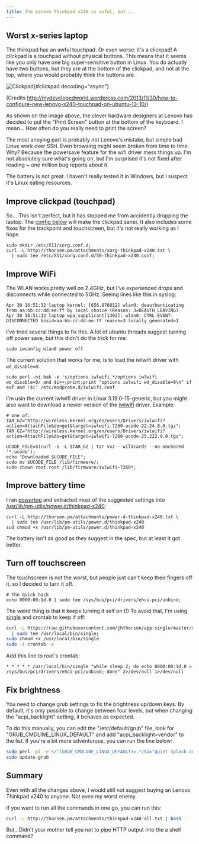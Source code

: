 ```yaml
---
title: The Lenovo Thinkpad x240 is awful, but...
---
```


## Worst x-series laptop

The thinkpad has an awful touchpad. Or even worse: it's a clickpad! A
clickpad is a touchpad without physical buttons. This means that it
seems like you only have one big super-sensitive button in Linux. You do
actually have two buttons, but they are at the bottom of the clickpad,
and not at the top, where you would probably think the buttons are.

![Clickpad](http://mydevelopedworld.files.wordpress.com/2013/11/clickpad-lenovo-x240.jpg){#clickpad
decoding="async"}

(Credits
http://mydevelopedworld.wordpress.com/2013/11/30/how-to-configure-new-lenovo-x240-touchpad-on-ubuntu-13-10/)

As shown on the image above, the clever hardware designers at Lenovo has
decided to put the "Print Screen" button at the bottom of the keyboard.
I mean... How often do you really need to print the screen?

The most anoying part is probably not Lenovo's mistake, but simple bad
Linux work over SSH. Even browsing might seem broken from time to time.
Why? Because the powersave feature for the wifi driver mess things up.
I'm not absolutely sure what's going on, but I'm surprised it's not
fixed after reading \~ one million bug reports about it.

The battery is not great. I haven't really tested it in Windows, but I
suspect it's Linux eating resources.

## Improve clickpad (touchpad)

So... This isn't perfect, but it has stopped me from accidently dropping
the laptop. The [config
below](http://thorsen.pm/attachments/xorg-thinkpad-x240.txt) will make
the clickpad saner. It also includes some fixes for the trackpoint and
touchscreen, but it's not really working as I hope.

    sudo mkdir /etc/X11/xorg.conf.d;
    curl -L http://thorsen.pm/attachments/xorg-thinkpad-x240.txt \
      | sudo tee /etc/X11/xorg.conf.d/50-thinkpad-x240.conf;

## Improve WiFi

The WLAN works pretty well on 2.4GHz, but I've experienced drops and
disconnects while connected to 5GHz. Seeing lines like this in syslog:

    Apr 30 16:51:32 laptop kernel: [656.876012] wlan0: deauthenticating from aa:bb:cc:dd:ee:ff by local choice (Reason: 3=DEAUTH_LEAVING)
    Apr 30 16:51:32 laptop wpa_supplicant[1302]: wlan0: CTRL-EVENT-DISCONNECTED bssid=aa:bb:cc:dd:ee:ff reason=3 locally_generated=1

I've tried several things to fix this. A lot of ubuntu threads suggest
turning off power save, but this didn't do the trick for me:

    sudo iwconfig wlan0 power off

The current solution that works for me, is to load the iwlwifi driver
with `wd_disable=0`:

    sudo perl -ni.bak -e 's/options iwlwifi.*/options iwlwifi wd_disable=0/ and $i++;print;print "options iwlwifi wd_disable=0\n" if eof and !$i' /etc/modprobe.d/iwlwifi.conf

I'm usin the current iwlwifi driver in Linux 3.19.0-15-generic, but you
might also want to download a newer version of the
[iwlwifi](http://wireless.kernel.org/en/users/Drivers/iwlwifi?highlight=%28iwlwifi%29-7260)
driver. Example:

    # one of:
    TAR_GZ="http://wireless.kernel.org/en/users/Drivers/iwlwifi?action=AttachFile&do=get&target=iwlwifi-7260-ucode-22.24.8.0.tgz";
    TAR_GZ="http://wireless.kernel.org/en/users/Drivers/iwlwifi?action=AttachFile&do=get&target=iwlwifi-7260-ucode-25.222.9.0.tgz";

    UCODE_FILE=$(curl -s -L $TAR_GZ | tar vxz --wildcards --no-anchored '*.ucode');
    echo "Downloaded $UCODE_FILE";
    sudo mv $UCODE_FILE /lib/firmware/;
    sudo chown root.root /lib/firmware/iwlwifi-7260*;

## Improve battery time

I ran [powertop](https://01.org/powertop) and extracted most of the
suggested settings into
[/usr/lib/pm-utils/power.d/thinkpad-x240](http://thorsen.pm/attachments/power-d-thinkpad-x240.txt):

    curl -L http://thorsen.pm/attachments/power-d-thinkpad-x240.txt \
      | sudo tee /usr/lib/pm-utils/power.d/thinkpad-x240
    sud chmod +x /usr/lib/pm-utils/power.d/thinkpad-x240

The battery isn't as good as they suggest in the spec, but at least it
got better.

## Turn off touchscreen

The touchscreen is not the worst, but people just can't keep their
fingers off it, so I decided to turn it off.

    # The quick hack
    echo 0000:00:1d.0 | sudo tee /sys/bus/pci/drivers/ehci-pci/unbind;

The weird thing is that it keeps turning it self on (!) To avoid that,
I'm using
[single](https://raw.githubusercontent.com/jhthorsen/app-single/master/script/single)
and crontab to keep if off:
 
```bash
curl -L https://raw.githubusercontent.com/jhthorsen/app-single/master/script/single \
  | sudo tee /usr/local/bin/single;
sudo chmod +x /usr/local/bin/single
sudo -i crontab -e
```

Add this line to root's crontab:

```cron
* * * * * /usr/local/bin/single "while sleep 2; do echo 0000:00:1d.0 > /sys/bus/pci/drivers/ehci-pci/unbind; done" 2>/dev/null 1>/dev/null
```

## Fix brightness

You need to change grub settings to fix the brightness up/down keys. By
default, it's only possible to change between four levels, but when
changing the "acpi_backlight" setting, it behaves as expected.

To do this manually, you can edit the "/etc/default/grub" file, look for
"GRUB_CMDLINE_LINUX_DEFAULT" and add "acpi_backlight=vendor" to the
list. If you're a bit more adventurous, you can run the line below:

```bash
sudo perl -pi -e's/^(GRUB_CMDLINE_LINUX_DEFAULT)=.*/$1="quiet splash acpi_backlight=vendor"/' /etc/default/grub
sudo update-grub
```

## Summary

Even with all the changes above, I would still not suggest buying an
Lenovo Thinkpad x240 to anyone. Not even my worst enemy.

If you want to run all the commands in one go, you can run this:

```bash
curl -L http://thorsen.pm/attachments/thinkpad-x240-all.txt | bash -
```

But...Didn't your mother tell you not to pipe HTTP output into the a
shell command?

